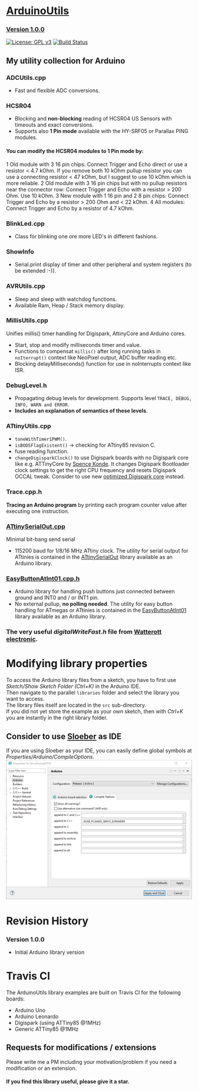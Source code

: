 # [ArduinoUtils](https://github.com/ArminJo/Arduino-Utils)

### [Version 1.0.0](https://github.com/ArminJo/Arduino-Utils/releases)

[![License: GPL v3](https://img.shields.io/badge/License-GPLv3-blue.svg)](https://www.gnu.org/licenses/gpl-3.0)
[![Build Status](https://github.com/ArminJo/Arduino-Utils/workflows/LibraryBuild/badge.svg)](https://github.com/ArminJo/Arduino-Utils/actions)

## My utility collection for Arduino

### ADCUtils.cpp
- Fast and flexible ADC conversions.

### HCSR04
- Blocking and **non-blocking** reading of HCSR04 US Sensors with timeouts and exact conversions.
- Supports also **1 Pin mode** available with the HY-SRF05 or Parallax PING modules.

#### You can modify the HCSR04 modules to 1 Pin mode by:
1 Old module with 3 16 pin chips: Connect Trigger and Echo direct or use a resistor < 4.7 kOhm. 
If you remove both 10 kOhm pullup resistor you can use a connecting resistor < 47 kOhm, but I suggest to use 10 kOhm which is more reliable.
2 Old module with 3 16 pin chips but with no pullup resistors near the connector row: Connect Trigger and Echo with a resistor > 200 Ohm. Use 10 kOhm.
3 New module with 1 16 pin and 2 8 pin chips: Connect Trigger and Echo by a resistor > 200 Ohm and < 22 kOhm.
4 All modules: Connect Trigger and Echo by a resistor of 4.7 kOhm.

### BlinkLed.cpp
- Class for blinking one ore more LED's in different fashions.

### ShowInfo
- Serial.print display of timer and other peripheral and system registers (to be extended :-)).

### AVRUtils.cpp
- Sleep and sleep with watchdog functions.
- Available Ram, Heap / Stack memory display.

### MillisUtils.cpp
Unifies millis() timer handling for Digispark, AttinyCore and Arduino cores.
- Start, stop and modify milliseconds timer and value.
- Functions to compensat `millis()` after long running tasks in `noIterrupt()` context like NeoPixel output, ADC buffer reading etc.
- Blocking delayMilliseconds() function for use in noInterrupts context like ISR.

### DebugLevel.h
- Propagating debug levels for development. Supports level `TRACE, DEBUG, INFO, WARN and ERROR`. 
- **Includes an explanation of semantics of these levels**.

### ATtinyUtils.cpp
- `toneWithTimer1PWM()`.
- `isBODSFlagExistent()` -> checking for ATtiny85 revision C.
- fuse reading function.
- `changeDigisparkClock()` to use Digispark boards with no Digispark core like e.g. ATTinyCore by [Spence Konde](https://github.com/SpenceKonde/ATTinyCore). 
It changes Digispark Bootloader clock settings to get the right CPU frequency and resets Digispark OCCAL tweak. Consider to use new [optimized Digispark core](https://github.com/ArminJo/DigistumpArduino) instead. 

### Trace.cpp.h
**Tracing an Arduino program** by printing each program counter value after executing one instruction.

### [ATtinySerialOut.cpp](https://github.com/ArminJo/ATtinySerialOut/src)
Minimal bit-bang send serial
- 115200 baud for 1/8/16 MHz ATtiny clock.
The utility for serial output for ATtinies is contained in the [ATtinySerialOut](https://github.com/ArminJo/ATtinySerialOut)
library available as an Arduino library.

### [EasyButtonAtInt01.cpp.h](https://github.com/ArminJo/EasyButtonAtInt01/src)
- Arduino library for handling push buttons just connected between ground and INT0 and / or INT1 pin.
- No external pullup, **no polling needed**.
The utility for easy button handling for ATmegas or ATtinies is contained in the [EasyButtonAtInt01](https://github.com/ArminJo/EasyButtonAtInt01)
library available as an Arduino library.

### The very useful *digitalWriteFast.h* file from  [Watterott electronic](https://github.com/watterott/Arduino-Libs).

# Modifying library properties
To access the Arduino library files from a sketch, you have to first use *Sketch/Show Sketch Folder (Ctrl+K)* in the Arduino IDE.<br/>
Then navigate to the parallel `libraries` folder and select the library you want to access.<br/>
The library files itself are located in the `src` sub-directory.<br/>
If you did not yet store the example as your own sketch, then with *Ctrl+K* you are instantly in the right library folder.

## Consider to use [Sloeber](http://eclipse.baeyens.it/stable.php?OS=Windows) as IDE
If you are using Sloeber as your IDE, you can easily define global symbols at *Properties/Arduino/CompileOptions*.<br/>
![Sloeber settings](https://github.com/ArminJo/ServoEasing/blob/master/pictures/SloeberDefineSymbols.png)

# Revision History
### Version 1.0.0
- Initial Arduino library version

# Travis CI
The ArduinoUtils library examples are built on Travis CI for the following boards:

- Arduino Uno
- Arduino Leonardo
- Digispark (using ATTiny85 @1MHz)
- Generic ATTiny85 @1MHz

## Requests for modifications / extensions
Please write me a PM including your motivation/problem if you need a modification or an extension.

#### If you find this library useful, please give it a star.
